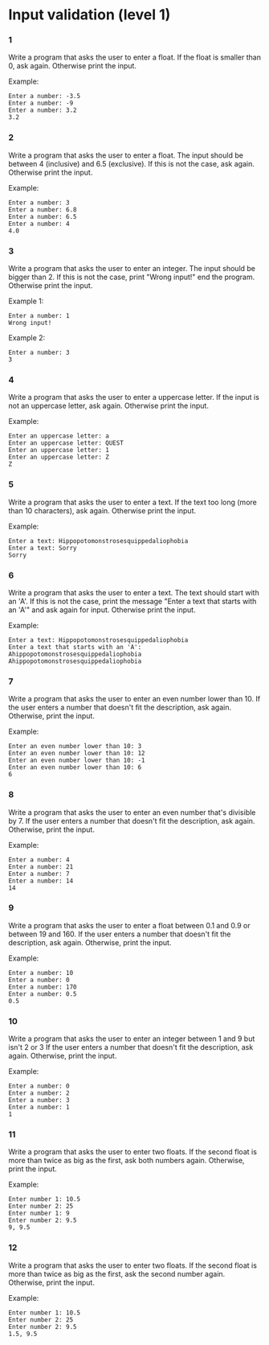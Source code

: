 # Input validation (level 1)

### 1

Write a program that asks the user to enter a float. If the float is smaller than 0, ask again. Otherwise print the input.

Example:

    Enter a number: -3.5
    Enter a number: -9
    Enter a number: 3.2
    3.2


### 2

Write a program that asks the user to enter a float. The input should be between 4 (inclusive) and 6.5 (exclusive). If this is not the case, ask again. Otherwise print the input.

Example:

    Enter a number: 3
    Enter a number: 6.8
    Enter a number: 6.5
    Enter a number: 4
    4.0


### 3

Write a program that asks the user to enter an integer. The input should be bigger than 2. If this is not the case, print "Wrong input!" end the program. Otherwise print the input.

Example 1:

    Enter a number: 1
    Wrong input!

Example 2:

    Enter a number: 3
    3


### 4

Write a program that asks the user to enter a uppercase letter. If the input is not an uppercase letter, ask again. Otherwise print the input.

Example:

    Enter an uppercase letter: a
    Enter an uppercase letter: QUEST
    Enter an uppercase letter: 1
    Enter an uppercase letter: Z
    Z

### 5

Write a program that asks the user to enter a text. If the text too long (more than 10 characters), ask again. Otherwise print the input.

Example:

    Enter a text: Hippopotomonstrosesquippedaliophobia
    Enter a text: Sorry
    Sorry


### 6

Write a program that asks the user to enter a text. The text should start with an 'A'. If this is not the case, print the message "Enter a text that starts with an 'A'" and ask again for input. Otherwise print the input.

Example:

    Enter a text: Hippopotomonstrosesquippedaliophobia
    Enter a text that starts with an 'A': Ahippopotomonstrosesquippedaliophobia
    Ahippopotomonstrosesquippedaliophobia


### 7

Write a program that asks the user to enter an even number lower than 10. If the user enters a number that doesn't fit the description, ask again. Otherwise, print the input.

Example:

    Enter an even number lower than 10: 3
    Enter an even number lower than 10: 12
    Enter an even number lower than 10: -1
    Enter an even number lower than 10: 6
    6

### 8

Write a program that asks the user to enter an even number that's divisible by 7. If the user enters a number that doesn't fit the description, ask again. Otherwise, print the input.

Example:

    Enter a number: 4
    Enter a number: 21
    Enter a number: 7
    Enter a number: 14
    14


### 9

Write a program that asks the user to enter a float between 0.1 and 0.9 or between 19 and 160. If the user enters a number that doesn't fit the description, ask again. Otherwise, print the input.

Example:

    Enter a number: 10
    Enter a number: 0
    Enter a number: 170
    Enter a number: 0.5
    0.5


### 10

Write a program that asks the user to enter an integer between 1 and 9 but isn't 2 or 3 If the user enters a number that doesn't fit the description, ask again. Otherwise, print the input.

Example:

    Enter a number: 0
    Enter a number: 2
    Enter a number: 3
    Enter a number: 1
    1


### 11
Write a program that asks the user to enter two floats. If the second float is more than twice as big as the first, ask both numbers again. Otherwise, print the input.

Example:

    Enter number 1: 10.5
    Enter number 2: 25
    Enter number 1: 9
    Enter number 2: 9.5
    9, 9.5


### 12
Write a program that asks the user to enter two floats. If the second float is more than twice as big as the first, ask the second number again. Otherwise, print the input.

Example:

    Enter number 1: 10.5
    Enter number 2: 25
    Enter number 2: 9.5
    1.5, 9.5
